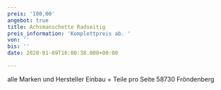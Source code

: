 ```yaml
---
preis: '100,00'
angebot: true
title: Achsmanschette Radseitig
preis_information: 'Komplettpreis ab. '
von: ''
bis: ''
date: 2020-01-09T16:00:38.000+00:00

---
```

alle Marken und Hersteller Einbau + Teile pro Seite 58730 Fröndenberg